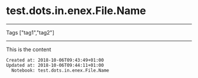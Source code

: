 # test.dots.in.enex.File.Name


---
Tags ["tag1","tag2"]

---


This is the content

    Created at: 2018-10-06T09:43:49+01:00
    Updated at: 2018-10-06T09:44:11+01:00
      Notebook: test.dots.in.enex.File.Name
